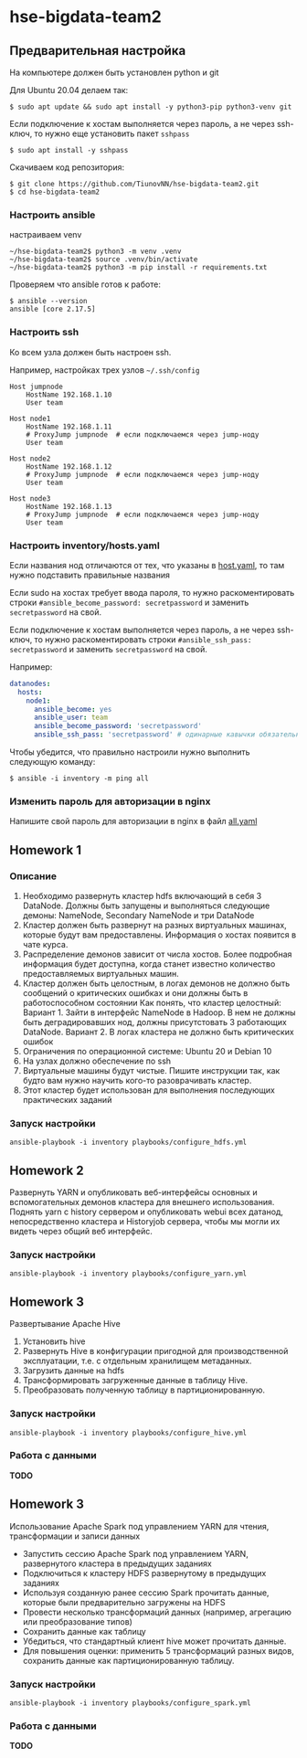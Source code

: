 # hse-bigdata-team2

## Предварительная настройка
На компьютере должен быть установлен python и git

Для Ubuntu 20.04 делаем так:
```shell
$ sudo apt update && sudo apt install -y python3-pip python3-venv git
```

Если подключение к хостам выполняется через пароль, а не через ssh-ключ, то нужно еще установить пакет `sshpass`

```shell
$ sudo apt install -y sshpass
```

Скачиваем код репозитория:

```shell
$ git clone https://github.com/TiunovNN/hse-bigdata-team2.git
$ cd hse-bigdata-team2
```

### Настроить ansible

настраиваем venv

```shell
~/hse-bigdata-team2$ python3 -m venv .venv
~/hse-bigdata-team2$ source .venv/bin/activate
~/hse-bigdata-team2$ python3 -m pip install -r requirements.txt
```

Проверяем что ansible готов к работе:

```shell
$ ansible --version
ansible [core 2.17.5]
```

### Настроить ssh

Ко всем узла должен быть настроен ssh.

Например, настройках трех узлов `~/.ssh/config`
```config
Host jumpnode
    HostName 192.168.1.10
    User team

Host node1
    HostName 192.168.1.11
    # ProxyJump jumpnode  # если подключаемся через jump-ноду
    User team

Host node2
    HostName 192.168.1.12
    # ProxyJump jumpnode  # если подключаемся через jump-ноду
    User team

Host node3
    HostName 192.168.1.13
    # ProxyJump jumpnode  # если подключаемся через jump-ноду
    User team
```

### Настроить inventory/hosts.yaml

Если названия нод отличаются от тех, что указаны в [host.yaml](inventory/hosts.yaml), то там нужно подставить правильные названия

Если sudo на хостах требует ввода пароля, то нужно раскоментировать строки `#ansible_become_password: secretpassword` и заменить `secretpassword` на свой.

Если подключение к хостам выполняется через пароль, а не через ssh-ключ, то нужно раскоментировать строки `#ansible_ssh_pass: secretpassword` и заменить `secretpassword` на свой.

Например:
```yaml
datanodes:
  hosts:
    node1:
      ansible_become: yes
      ansible_user: team
      ansible_become_password: 'secretpassword'
      ansible_ssh_pass: 'secretpassword' # одинарные кавычки обязательны
```

Чтобы убедится, что правильно настроили нужно выполнить следующую команду:

```shell
$ ansible -i inventory -m ping all
```

### Изменить пароль для авторизации в nginx

Напишите свой пароль для авторизации в nginx в файл  [all.yaml](inventory/group_vars/all.yaml)

## Homework 1

### Описание

1. Необходимо развернуть кластер hdfs включающий в себя 3 DataNode. Должны быть запущены и выполняться следующие демоны: NameNode, Secondary NameNode и три DataNode
2. Кластер должен быть развернут на разных виртуальных машинах, которые будут вам предоставлены. Информация о хостах появится в чате курса.
3. Распределение демонов зависит от числа хостов. Более подробная информация будет доступна, когда станет известно количество предоставляемых виртуальных машин.
4. Кластер должен быть целостным, в логах демонов не должно быть сообщений о критических ошибках и они должны быть в работоспособном состоянии
Как понять, что кластер целостный:
Вариант 1. Зайти в интерфейс NameNode в Hadoop. В нем не должны быть деградировавших нод, должны присутстовать 3 работающих DataNode.
Вариант 2. В логах кластера не должно быть критических ошибок
5. Ограничения по операционной системе: Ubuntu 20 и Debian 10
6. На узлах должно обеспечение по ssh
7. Виртуальные машины будут чистые. Пишите инструкции так, как будто вам нужно научить кого-то разоврачивать кластер.
8. Этот кластер будет использован для выполнения последующих практических заданий

### Запуск настройки

```shell
ansible-playbook -i inventory playbooks/configure_hdfs.yml
```


## Homework 2
Развернуть YARN и опубликовать веб-интерфейсы основных и вспомогательных демонов кластера для внешнего использования.
Поднять yarn с history сервером и опубликовать webui всех датанод, непосредственно кластера и Historyjob сервера, чтобы мы могли их видеть через общий веб интерфейс.

### Запуск настройки

```shell
ansible-playbook -i inventory playbooks/configure_yarn.yml
```

## Homework 3
Развертывание Apache Hive

1. Установить hive
2. Развернуть Hive в конфигурации пригодной для производственной эксплуатации, т.е.
с отдельным хранилищем метаданных.
3. Загрузить данные на hdfs
4. Трансформировать загруженные данные в таблицу Hive.
5. Преобразовать полученную таблицу в партиционированную.


### Запуск настройки

```shell
ansible-playbook -i inventory playbooks/configure_hive.yml
```

### Работа с данными

**TODO**

## Homework 3

Использование Apache Spark под управлением YARN для чтения, трансформации и записи данных

* Запустить сессию Apache Spark под управлением YARN, развернутого кластера в предыдущих заданиях
* Подключиться к кластеру HDFS развернутому в предыдущих заданиях
* Используя созданную ранее сессию Spark прочитать данные, которые были предварительно загружены на HDFS
* Провести несколько трансформаций данных (например, агрегацию или преобразование типов)
* Сохранить данные как таблицу
* Убедиться, что стандартный клиент hive может прочитать данные.
* Для повышения оценки: применить 5 трансформаций разных видов, сохранить данные как партиционированную таблицу.


### Запуск настройки

```shell
ansible-playbook -i inventory playbooks/configure_spark.yml
```

### Работа с данными

**TODO**
